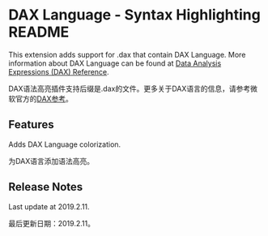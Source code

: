 # DAX Language - Syntax Highlighting README

This extension adds support for .dax that contain DAX Language. More information about DAX Language can be found at [Data Analysis Expressions (DAX) Reference](https://docs.microsoft.com/en-us/dax/data-analysis-expressions-dax-reference).

DAX语法高亮插件支持后缀是.dax的文件。更多关于DAX语言的信息，请参考微软官方的[DAX参考](https://docs.microsoft.com/en-us/dax/data-analysis-expressions-dax-reference)。

## Features

Adds DAX Language colorization.

为DAX语言添加语法高亮。



## Release Notes

Last update at 2019.2.11.

最后更新日期：2019.2.11。

